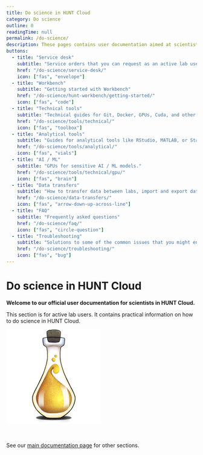 ```yaml
---
title: Do science in HUNT Cloud
category: Do science
outline: 0
readingTime: null
permalink: /do-science/
description: These pages contains user documentation aimed at scientists that conduct scientific experiments in HUNT Cloud.
buttons:
  - title: "Service desk"
    subtitle: "Service orders that you can request as an active lab user in HUNT Cloud."
    href: "/do-science/service-desk/"
    icon: ["fas", "envelope"]
  - title: "Workbench"
    subtitle: "Getting started with Workbench"
    href: "/do-science/hunt-workbench/getting-started/"
    icon: ["fas", "code"]
  - title: "Technical tools"
    subtitle: "Technical guides for Git, Docker, GPUs, Cuda, and other tools."
    href: "/do-science/tools/technical/"
    icon: ["fas", "toolbox"]
  - title: "Analytical tools"
    subtitle: "Guides for analytical tools like RStudio, MATLAB, or Stata."
    href: "/do-science/tools/analytical/"
    icon: ["fas", "vials"]
  - title: "AI / ML"
    subtitle: "GPUs for sensitive AI / ML models."
    href: "/do-science/tools/technical/gpu/"
    icon: ["fas", "brain"]
  - title: "Data transfers"
    subtitle: "How to transfer data between labs, import and export data."
    href: "/do-science/data-transfers/"
    icon: ["fas", "arrow-down-up-across-line"]
  - title: "FAQ"
    subtitle: "Frequently asked questions"
    href: "/do-science/faq/"
    icon: ["fas", "circle-question"]
  - title: "Troubleshooting"
    subtitle: "Solutions to some of the common issues that you might encounter."
    href: "/do-science/troubleshooting/"
    icon: ["fas", "bug"]
---
```


# Do science in HUNT Cloud

**Welcome to our official user documentation for scientists in HUNT Cloud.**

This section is for active lab users. It contains practical information on how to do science in HUNT Cloud.

!["Illustration of laboratory glass bottle with yellow shimmery substance."](../images/hunt-cloud_bottle_250.png)

<NavitationCards :buttons="$frontmatter.buttons" />

<br/>

<!-- !["Illustration of laboratory glass bottle with yellow shimmery substance."](../images/hunt-cloud_bottle_250.png) -->

See our [main documentation page](/) for other sections.

<!-- ::: tip Next Tingweek #13 (2024-10)

- **Labting**: Tuesday 15 October 2024 - 2 to 4 p.m. CET ([agenda](https://assets.hdc.ntnu.no/assets/tingweek/hunt-cloud-tingweek13-labting-agenda.pdf))

::: -->
